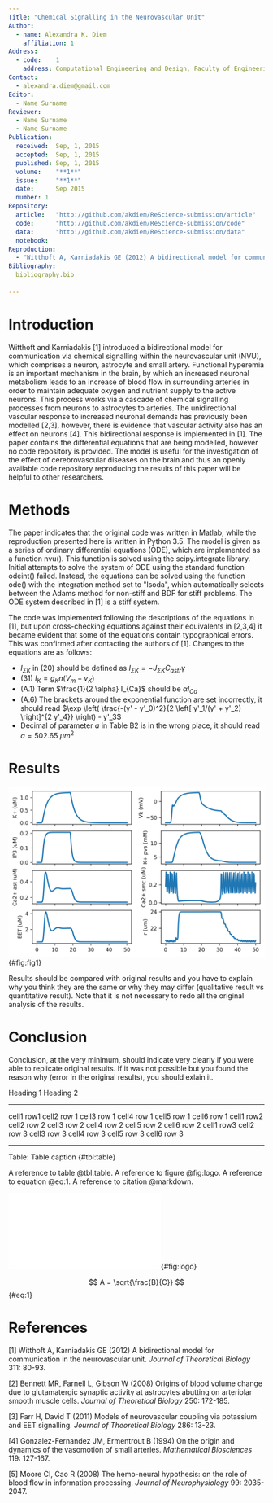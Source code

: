```yaml
---
Title: "Chemical Signalling in the Neurovascular Unit"
Author:
  - name: Alexandra K. Diem
    affiliation: 1
Address:
  - code:    1
    address: Computational Engineering and Design, Faculty of Engineering and the Environment, University of Southampton, Southampton, UK
Contact:
  - alexandra.diem@gmail.com
Editor:
  - Name Surname
Reviewer:
  - Name Surname
  - Name Surname
Publication:
  received:  Sep, 1, 2015
  accepted:  Sep, 1, 2015
  published: Sep, 1, 2015
  volume:    "**1**"
  issue:     "**1**"
  date:      Sep 2015
  number: 1
Repository:
  article:   "http://github.com/akdiem/ReScience-submission/article"
  code:      "http://github.com/akdiem/ReScience-submission/code"
  data:      "http://github.com/akdiem/ReScience-submission/data"
  notebook:  
Reproduction:
  - "Witthoft A, Karniadakis GE (2012) A bidirectional model for communication in the neurovascular unit. *Journal of Theoretical Biology* 311: 80-93."
Bibliography:
  bibliography.bib

---
```


# Introduction

Witthoft and Karniadakis [1] introduced a bidirectional model for communication via chemical signalling within the neurovascular unit (NVU), which comprises a neuron, astrocyte and small artery. Functional hyperemia is an important mechanism in the brain, by which an increased neuronal metabolism leads to an increase of blood flow in surrounding arteries in order to maintain adequate oxygen and nutrient supply to the active neurons. This process works via a cascade of chemical signalling processes from neurons to astrocytes to arteries. The unidirectional vascular response to increased neuronal demands has previously been modelled [2,3], however, there is evidence that vascular activity also has an effect on neurons [4]. This bidirectional response is implemented in [1]. The paper contains the differential equations that are being modelled, however no code repository is provided. The model is useful for the investigation of the effect of cerebrovascular diseases on the brain and thus an openly available code repository reproducing the results of this paper will be helpful to other researchers.

# Methods

The paper indicates that the original code was written in Matlab, while the reproduction presented here is written in Python 3.5. The model is given as a series of ordinary differential equations (ODE), which are implemented as a function nvu(). This function is solved using the scipy.integrate library. Initial attempts to solve the system of ODE using the standard function odeint() failed. Instead, the equations can be solved using the function ode() with the integration method set to "lsoda", which automatically selects between the Adams method for non-stiff and BDF for stiff problems. The ODE system described in [1] is a stiff system.

The code was implemented following the descriptions of the equations in [1], but upon cross-checking equations against their equivalents in [2,3,4] it became evident that some of the equations contain typographical errors. This was confirmed after contacting the authors of [1]. Changes to the equations are as follows:

* $I_{\Sigma K}$ in (20) should be defined as $I_{\Sigma K} = -J_{\Sigma K} C_{astr} \gamma$
* (31) $I_K = g_K n (V_m - v_K)$
* (A.1) Term $\frac{1}{2 \alpha} I_{Ca}$ should be $\alpha I_{Ca}$
* (A.6) The brackets around the exponential function are set incorrectly, it should read $\exp \left( \frac{-(y' - y'_0)^2}{2 \left[ y'_1/(y' + y'_2) \right]^{2 y'_4}} \right) - y'_3$
* Decimal of parameter $a$ in Table B2 is in the wrong place, it should read $a = 502.65$ $\mu m^2$


# Results

![Figure caption](figures/fig1.png){#fig:fig1}

Results should be compared with original results and you have to explain why
you think they are the same or why they may differ (qualitative result vs
quantitative result). Note that it is not necessary to redo all the original
analysis of the results.


# Conclusion

Conclusion, at the very minimum, should indicate very clearly if you were able
to replicate original results. If it was not possible but you found the reason
why (error in the original results), you should exlain it.


Heading 1                          Heading 2
---------- ----------- ----------- ----------- ----------- -----------
cell1 row1 cell2 row 1 cell3 row 1 cell4 row 1 cell5 row 1 cell6 row 1
cell1 row2 cell2 row 2 cell3 row 2 cell4 row 2 cell5 row 2 cell6 row 2
cell1 row3 cell2 row 3 cell3 row 3 cell4 row 3 cell5 row 3 cell6 row 3
---------- ----------- ----------- ----------- ----------- -----------

Table: Table caption {#tbl:table}

A reference to table @tbl:table.
A reference to figure @fig:logo.
A reference to equation @eq:1.
A reference to citation @markdown.

![Figure caption](rescience-logo.pdf){#fig:logo}

$$ A = \sqrt{\frac{B}{C}} $$ {#eq:1}


# References

[1] Witthoft A, Karniadakis GE (2012) A bidirectional model for communication in the neurovascular unit. *Journal of Theoretical Biology* 311: 80-93.

[2] Bennett MR, Farnell L, Gibson W (2008) Origins of blood volume change due to glutamatergic synaptic activity at astrocytes abutting on arteriolar smooth muscle cells. *Journal of Theoretical Biology* 250: 172-185.

[3] Farr H, David T (2011) Models of neurovascular coupling via potassium and EET signalling. *Journal of Theoretical Biology* 286: 13-23.

[4] Gonzalez-Fernandez JM, Ermentrout B (1994) On the origin and dynamics of the vasomotion of small arteries. *Mathematical Biosciences* 119: 127-167.

[5] Moore CI, Cao R (2008) The hemo-neural hypothesis: on the role of blood flow in information processing. *Journal of Neurophysiology* 99: 2035-2047.